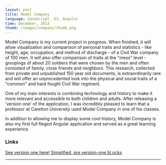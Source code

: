 ```yaml
---
layout: post
title: Model Company
language: JavaScript, D3, Angular
time: December, 2013
thumb: /images/company/thumb.png
---
```


Model Company is my current project in progress. When finished, it will allow visualization and comparison of personal traits and statistics - like height, age, occupation, and method of discharge - of a Civil War company of 100 men. It will also offer comparison of traits at the "mess" level - groupings of about 20 soldiers that were chosen by the men and often consisted of family, close friends and neighbors. This research, collected from private and unpublished 150 year old documents, is extraordinarily rare and will offer an unprecedented look into the physical and social traits of a "common" and hard fought Civil War regiment.

One of my main interests is combining technology and history to make it more relevant and accessible to both children and adults. After releasing a 'version one' of the application, I was incredibly pleased to learn that a professor at Carelton University used Model Company in one of his classes.

In addition to allowing me to display some cool history, Model Company is also my first full fleged Angular application and served as a great learning experience. 

<h3>Links</h3>
<a href="http://meredithmmyers.com/model-company/#/" target="_blank">See version one here!</a>
<a href="http://bl.ocks.org/meredithmmyers/8271171" target="_blank">Simplified, pre version-one bl.ocks</a>

-----